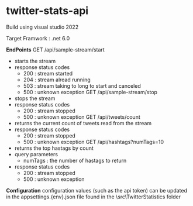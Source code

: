 # twitter-stats-api

Build using visual studio 2022

Target Framwork : .net 6.0

**EndPoints**
GET /api/sample-stream/start
  - starts the stream
  - response status codes
    - 200 : stream started
    - 204 : stream alread running
    - 503 : stream taking to long to start and canceled
    - 500 : unknown exception
GET /api/sample-stream/stop
  - stops the stream
  - response status codes
    - 200 : stream stopped
    - 500 : unknown exception
GET /api/tweets/count
  - returns the current count of tweets read from the stream
  - response status codes
    - 200 : stream stopped
    - 500 : unknown exception
GET /api/hashtags?numTags=10
  - returns the top hastags by count
  - query parameters
    - numTags : the number of hastags to return
  - response status codes
    - 200 : stream stopped
    - 500 : unknown exception
    
**Configuration**
configuration values (such as the api token) can be updated in the appsettings.{env}.json file found in the \src\TwitterStatistics folder

    
